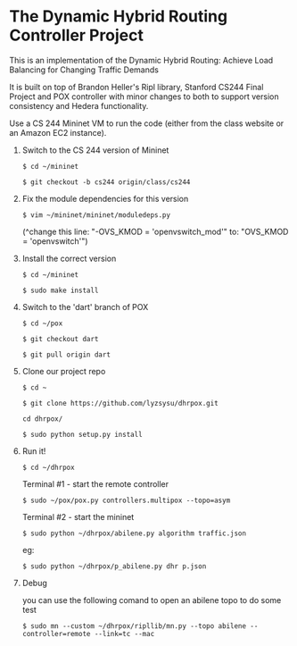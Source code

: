 
The Dynamic Hybrid Routing Controller Project
============================

This is an implementation of the Dynamic Hybrid Routing: Achieve Load Balancing for Changing Traffic Demands

It is built on top of Brandon Heller's Ripl library, Stanford CS244 Final Project and POX controller with minor changes to both to support version consistency and Hedera functionality.

Use a CS 244 Mininet VM to run the code (either from the class website or an Amazon EC2 instance).

1. Switch to the CS 244 version of Mininet

    `$ cd ~/mininet`

    `$ git checkout -b cs244 origin/class/cs244`

2. Fix the module dependencies for this version

    `$ vim ~/mininet/mininet/moduledeps.py`

    (^change this line: "-OVS_KMOD = 'openvswitch_mod'"
                    to: "OVS_KMOD = 'openvswitch'")

3. Install the correct version

    `$ cd ~/mininet`

    `$ sudo make install`

4. Switch to the 'dart' branch of POX

    `$ cd ~/pox`

    `$ git checkout dart`

    `$ git pull origin dart`

5. Clone our project repo

    `$ cd ~`

    `$ git clone https://github.com/lyzsysu/dhrpox.git`

    `cd dhrpox/`

    `$ sudo python setup.py install`

6. Run it!

    `$ cd ~/dhrpox`

    Terminal #1 - start the remote controller

    `$ sudo ~/pox/pox.py controllers.multipox --topo=asym`

    Terminal #2 - start the mininet

    `$ sudo python ~/dhrpox/abilene.py algorithm traffic.json`
    
    eg:
    
    `$ sudo python ~/dhrpox/p_abilene.py dhr p.json`

7. Debug

    you can use the following comand to open an abilene topo to do some test

    `$ sudo mn --custom ~/dhrpox/ripllib/mn.py --topo abilene --controller=remote --link=tc --mac`

